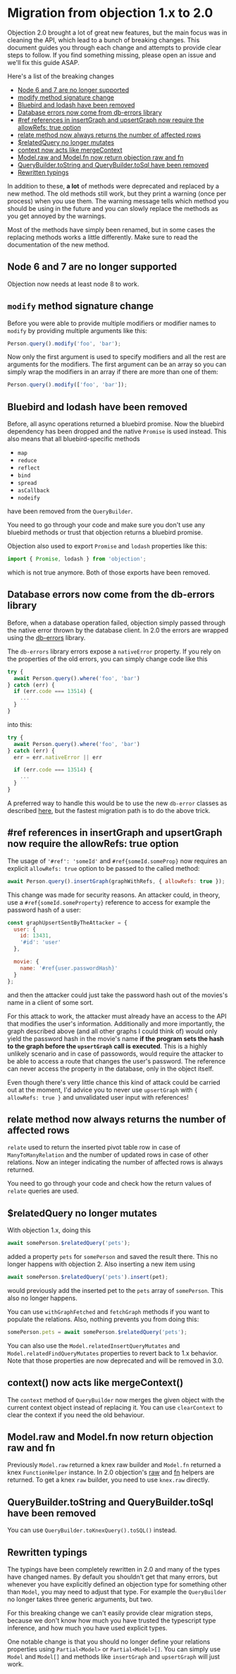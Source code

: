 # Migration from objection 1.x to 2.0

Objection 2.0 brought a lot of great new features, but the main focus was in cleaning the API, which lead to a bunch of breaking changes. This document guides you through each change and attempts to provide clear steps to follow. If you find something missing, please open an issue and we'll fix this guide ASAP.

Here's a list of the breaking changes

- [Node 6 and 7 are no longer supported](#node-6-and-7-are-no-longer-supported)
- [modify method signature change](#modify-method-signature-change)
- [Bluebird and lodash have been removed](#bluebird-and-lodash-have-been-removed)
- [Database errors now come from db-errors library](#database-errors-now-come-from-the-db-errors-library)
- [#ref references in insertGraph and upsertGraph now require the allowRefs: true option](#ref-references-in-insertgraph-and-upsertgraph-now-require-the-allowrefs-true-option)
- [relate method now always returns the number of affected rows](#relate-method-now-always-returns-the-number-of-affected-rows)
- [\$relatedQuery no longer mutates](#relatedquery-no-longer-mutates)
- [context now acts like mergeContext](#context-now-acts-like-mergecontext)
- [Model.raw and Model.fn now return objection raw and fn](#model-raw-and-model-fn-now-return-objection-raw-and-fn)
- [QueryBuilder.toString and QueryBuilder.toSql have been removed](#querybuilder-tostring-and-querybuilder-tosql-have-been-removed)
- [Rewritten typings](#rewritten-typings)

In addition to these, **a lot** of methods were deprecated and replaced by a new method. The old methods still work, but they print a warning (once per process) when you use them. The warning message tells which method you should be using in the future and you can slowly replace the methods as you get annoyed by the warnings.

Most of the methods have simply been renamed, but in some cases the replacing methods works a little differently. Make sure to read the documentation of the new method.

## Node 6 and 7 are no longer supported

Objection now needs at least node 8 to work.

## `modify` method signature change

Before you were able to provide multiple modifiers or modifier names to `modify` by providing multiple arguments like this:

```js
Person.query().modify('foo', 'bar');
```

Now only the first argument is used to specify modifiers and all the rest are arguments for the modifiers. The first argument can be an array so you can simply wrap the modifiers in an array if there are more than one of them:

```js
Person.query().modify(['foo', 'bar']);
```

## Bluebird and lodash have been removed

Before, all async operations returned a bluebird promise. Now the bluebird dependency has been dropped and the native `Promise` is used instead. This also means that all bluebird-specific methods

- `map`
- `reduce`
- `reflect`
- `bind`
- `spread`
- `asCallback`
- `nodeify`

have been removed from the `QueryBuilder`.

You need to go through your code and make sure you don't use any bluebird methods or trust that objection returns a bluebird promise.

Objection also used to export `Promise` and `lodash` properties like this:

```js
import { Promise, lodash } from 'objection';
```

which is not true anymore. Both of those exports have been removed.

## Database errors now come from the db-errors library

Before, when a database operation failed, objection simply passed through the native error thrown by the database client. In 2.0 the errors are wrapped using the [db-errors](https://github.com/Vincit/db-errors) library.

The `db-errors` library errors expose a `nativeError` property. If you rely on the properties of the old errors, you can simply change code like this

```js
try {
  await Person.query().where('foo', 'bar')
} catch (err) {
  if (err.code === 13514) {
    ...
  }
}
```

into this:

```js
try {
  await Person.query().where('foo', 'bar')
} catch (err) {
  err = err.nativeError || err

  if (err.code === 13514) {
    ...
  }
}
```

A preferred way to handle this would be to use the new `db-error` classes as described [here](/recipes/error-handling.html#error-handling), but the fastest migration path is to do the above trick.

## #ref references in insertGraph and upsertGraph now require the allowRefs: true option

The usage of `'#ref': 'someId'` and `#ref{someId.someProp}` now requires an explicit `allowRefs: true` option to be passed to the called method:

```js
await Person.query().insertGraph(graphWithRefs, { allowRefs: true });
```

This change was made for security reasons. An attacker could, in theory, use a `#ref{someId.someProperty}` reference to access for example the password hash of a user:

```js
const graphUpsertSentByTheAttacker = {
  user: {
    id: 13431,
    '#id': 'user'
  },

  movie: {
    name: '#ref{user.passwordHash}'
  }
};
```

and then the attacker could just take the password hash out of the movies's name in a client of some sort.

For this attack to work, the attacker must already have an access to the API that modifies the user's information. Additionally and more importantly, the graph described above (and all other graphs I could think of) would only yield the password hash in the movie's name **if the program sets the hash to the graph before the `upsertGraph` call is executed**. This is a highly unlikely scenario and in case of passowords, would require the attacker to be able to access a route that changes the user's password. The reference can never access the property in the database, only in the object itself.

Even though there's very little chance this kind of attack could be carried out at the moment, I'd advice you to never use `upsertGraph` with `{ allowRefs: true }` and unvalidated user input with references!

## relate method now always returns the number of affected rows

`relate` used to return the inserted pivot table row in case of `ManyToManyRelation` and the number of updated rows in case of other relations. Now an integer indicating the number of affected rows is always returned.

You need to go through your code and check how the return values of `relate` queries are used.

## \$relatedQuery no longer mutates

With objection 1.x, doing this

```js
await somePerson.$relatedQuery('pets');
```

added a property `pets` for `somePerson` and saved the result there. This no longer happens with objection 2. Also inserting a new item using

```js
await somePerson.$relatedQuery('pets').insert(pet);
```

would previously add the inserted pet to the `pets` array of `somePerson`. This also no longer happens.

You can use `withGraphFetched` and `fetchGraph` methods if you want to populate the relations. Also, nothing prevents you from doing this:

```js
somePerson.pets = await somePerson.$relatedQuery('pets');
```

You can also use the `Model.relatedInsertQueryMutates` and `Model.relatedFindQueryMutates` properties to revert back to 1.x behavior. Note that those properties are now deprecated and will be removed in 3.0.

## context() now acts like mergeContext()

The `context` method of `QueryBuilder` now merges the given object with the current context object instead of replacing it. You can use `clearContext` to clear the context if you need the old behaviour.

## Model.raw and Model.fn now return objection raw and fn

Previously `Model.raw` returned a knex raw builder and `Model.fn` returned a knex `FunctionHelper` instance. In 2.0 objection's [raw](/api/objection/#raw) and [fn](/api/objection/#fn) helpers are returned. To get a knex `raw` builder, you need to use `knex.raw` directly.

## QueryBuilder.toString and QueryBuilder.toSql have been removed

You can use `QueryBuilder.toKnexQuery().toSQL()` instead.

## Rewritten typings

The typings have been completely rewritten in 2.0 and many of the types have changed names. By default you shouldn't get that many errors, but whenever you have explicitly defined an objection type for something other than `Model`, you may need to adjust that type. For example the `QueryBuilder` no longer takes three generic arguments, but two.

For this breaking change we can't easily provide clear migration steps, because we don't know how much you have trusted the typescript type inference, and how much you have used explicit types.

One notable change is that you should no longer define your relations properties using `Partial<Model>` or `Partial<Model>[]`. You can simply use `Model` and `Model[]` and methods like `insertGraph` and `upsertGraph` will just work.
